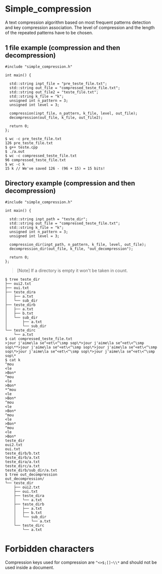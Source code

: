 # Simple_compression

A text compression algorithm based on most frequent patterns detection and key compression association. The level of compression and the length of the repeated patterns have to be chosen.

## 1 file example (compression and then decompression)

```
#include "simple_compression.h"

int main() {

  std::string inpt_file = "pre_teste_file.txt";
  std::string out_file = "compressed_teste_file.txt";
  std::string out_file2 = "teste_file.txt";
  std::string k_file = "k";
  unsigned int n_pattern = 3;
  unsigned int level = 3;

  compression(inpt_file, n_pattern, k_file, level, out_file);
  decompression(out_file, k_file, out_file2);

  return 0;
};

```

```
$ wc -c pre_teste_file.txt
126 pre_teste_file.txt
$ g++ teste.cpp
$ ./a.out
$ wc -c compressed_teste_file.txt
96 compressed_teste_file.txt
$ wc -c k
15 k // We've saved 126 - (96 + 15) = 15 bits!
```

## Directory example (compression and then decompression)

```
#include "simple_compression.h"

int main() {

  std::string inpt_path = "teste_dir";
  std::string out_file = "compressed_teste_file.txt";
  std::string k_file = "k";
  unsigned int n_pattern = 3;
  unsigned int level = 3;

  compression_dir(inpt_path, n_pattern, k_file, level, out_file);
  decompression_dir(out_file, k_file, "out_decompression");

  return 0;
};
```

>[Note]
>If a directory is empty it won't be taken in count.

```
$ tree teste_dir
├── oui2.txt
├── oui.txt
├── teste_dira
│   ├── a.txt
│   └── sub_dir
├── teste_dirb
│   ├── a.txt
│   ├── b.txt
│   └── sub_dir
│       ├── a.txt
│       └── sub_dir
└── teste_dirc
    └── a.txt
$ cat compressed_teste_file.txt
>jour j'aime\la se^<et\<^\smp sop\*>jour j'aime\la se^<et\<^\smp sop\**>jour j'aime\la se^<et\<^\smp sop\*>jour j'aime\la se^<et\<^\smp sop\*>jour j'aime\la se^<et\<^\smp sop\*>jour j'aime\la se^<et\<^\smp sop\*
$ cat k 
^mou
<le
>Bon*
^mou
<le
>Bon*
*^mou
<le
>Bon*
^mou
<le
>Bon*
^mou
<le
>Bon*
^mou
<le
>Bon*
teste_dir
oui2.txt
oui.txt
teste_dirb/b.txt
teste_dirb/a.txt
teste_dira/a.txt
teste_dirc/a.txt
teste_dirb/sub_dir/a.txt
$ tree out_decompression
out_decompression/
└── teste_dir
    ├── oui2.txt
    ├── oui.txt
    ├── teste_dira
    │   └── a.txt
    ├── teste_dirb
    │   ├── a.txt
    │   ├── b.txt
    │   └── sub_dir
    │       └── a.txt
    └── teste_dirc
        └── a.txt
```

# Forbidden characters

Compression keys used for compression are `^<>$;[]~\\*` and should not be used inside a document.
